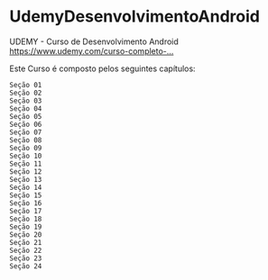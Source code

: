 # UdemyDesenvolvimentoAndroid

UDEMY - Curso de Desenvolvimento Android https://www.udemy.com/curso-completo-…

Este Curso é composto pelos seguintes capítulos:

	Seção 01
	Seção 02
	Seção 03
	Seção 04
	Seção 05
	Seção 06
	Seção 07
	Seção 08
	Seção 09
	Seção 10
	Seção 11
	Seção 12
	Seção 13
	Seção 14
	Seção 15
	Seção 16
	Seção 17
	Seção 18
	Seção 19
	Seção 20
	Seção 21
	Seção 22
	Seção 23
	Seção 24

